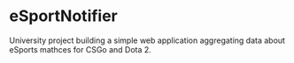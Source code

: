 # eSportNotifier
University project building a simple web application aggregating data about eSports mathces for CSGo and Dota 2.
